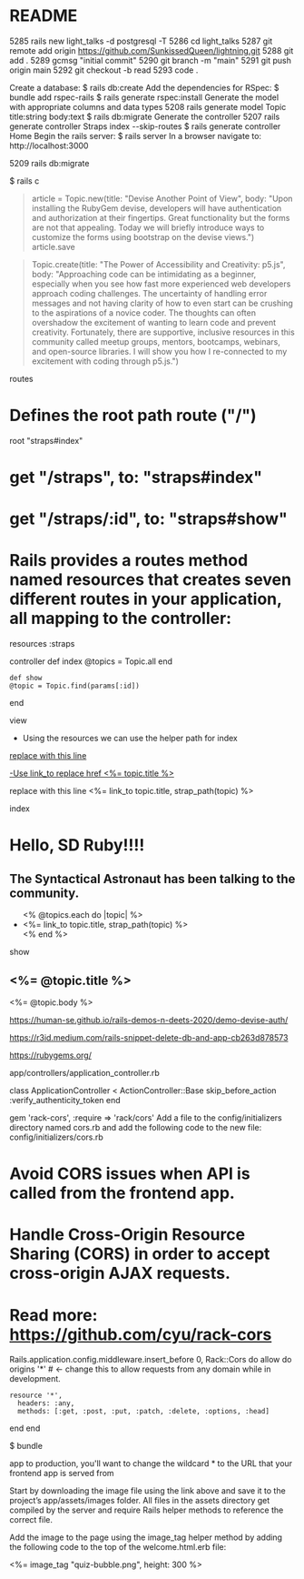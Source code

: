 # README

 5285  rails new light_talks -d postgresql -T
 5286  cd light_talks
 5287  git remote add origin https://github.com/SunkissedQueen/lightning.git
 5288  git add .
 5289  gcmsg "initial commit"
 5290  git branch -m "main"
 5291  git push origin main
 5292  git checkout -b read
 5293  code .

Create a database: $ rails db:create
Add the dependencies for RSpec:
$ bundle add rspec-rails
$ rails generate rspec:install
Generate the model with appropriate columns and data types
 5208  rails generate model Topic title:string body:text
$ rails db:migrate
Generate the controller
  5207  rails generate controller Straps index --skip-routes
  $ rails generate controller Home
Begin the rails server: $ rails server
In a browser navigate to: http://localhost:3000

 5209  rails db:migrate

$ rails c
> article = Topic.new(title: "Devise Another Point of View", body: "Upon installing the RubyGem devise, developers will have authentication and authorization at their fingertips. Great functionality but the forms are not that appealing. Today we will briefly introduce ways to customize the forms using bootstrap on the devise views.")               
> article.save

> Topic.create(title: "The Power of Accessibility and Creativity: p5.js", body: "Approaching code can be intimidating as a beginner, especially when you see how fast more experienced web developers approach coding challenges. The uncertainty of handling error messages and not having clarity of how to even start can be crushing to the aspirations of a novice coder. The thoughts can often overshadow the excitement of wanting to learn code and prevent creativity. Fortunately, there are supportive, inclusive resources in this community called meetup groups, mentors, bootcamps, webinars, and open-source libraries. I will show you how I re-connected to my excitement with coding through p5.js.") 

routes
  # Defines the root path route ("/")
  root "straps#index"

  # get "/straps", to: "straps#index"
  # get "/straps/:id", to: "straps#show"
  # Rails provides a routes method named resources that creates seven different routes in your application, all mapping to the controller:
  resources :straps


controller
  def index
    @topics = Topic.all
  end

    def show
    @topic = Topic.find(params[:id])
  end  

view

- Using the resources we can use the helper path for index
<a href="/straps/<%= topic.id %>">  

replace with this line
<a href="<%= strap_path(topic) %>">

-Use link_to replace href
<a href="<%= strap_path(topic) %>">
  <%= topic.title %>
</a>  

replace with this line
<%= link_to topic.title, strap_path(topic) %>

index
<h1>Hello, SD Ruby!!!!</h1>

<h2>The Syntactical Astronaut has been talking to the community.</h2>

<ul>
  <% @topics.each do |topic| %>
    <li>
    <%= link_to topic.title, strap_path(topic) %>
    </li>
  <% end %>
</ul>

show
<h2><%= @topic.title %></h2>

<p><%= @topic.body %></p>


https://human-se.github.io/rails-demos-n-deets-2020/demo-devise-auth/

https://r3id.medium.com/rails-snippet-delete-db-and-app-cb263d878573

https://rubygems.org/


app/controllers/application_controller.rb

class ApplicationController < ActionController::Base
  skip_before_action :verify_authenticity_token
end

gem 'rack-cors', :require => 'rack/cors'
Add a file to the config/initializers directory named cors.rb and add the following code to the new file:
config/initializers/cors.rb

# Avoid CORS issues when API is called from the frontend app.
# Handle Cross-Origin Resource Sharing (CORS) in order to accept cross-origin AJAX requests.

# Read more: https://github.com/cyu/rack-cors

Rails.application.config.middleware.insert_before 0, Rack::Cors do
  allow do
    origins '*'  # <- change this to allow requests from any domain while in development.

    resource '*',
      headers: :any,
      methods: [:get, :post, :put, :patch, :delete, :options, :head]
  end
end

$ bundle 

app to production, you'll want to change the wildcard * to the URL that your frontend app is served from


Start by downloading the image file using the link above and save it to the project’s app/assets/images folder. All files in the assets directory get compiled by the server and require Rails helper methods to reference the correct file.

Add the image to the page using the image_tag helper method by adding the following code to the top of the welcome.html.erb file:

 <%= image_tag "quiz-bubble.png", height: 300 %>
